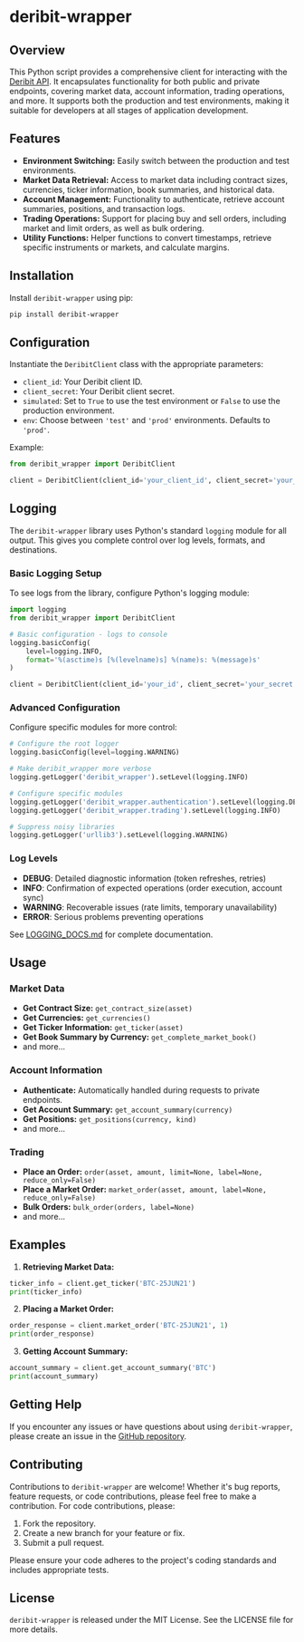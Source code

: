 # deribit-wrapper

## Overview

This Python script provides a comprehensive client for interacting with the [Deribit API](https://docs.deribit.com/).
It encapsulates functionality for both public and private endpoints, covering market data, account information, trading
operations, and more.
It supports both the production and test environments, making it suitable for developers at all stages of application
development.

## Features

- **Environment Switching:** Easily switch between the production and test environments.
- **Market Data Retrieval:** Access to market data including contract sizes, currencies, ticker information, book
  summaries, and historical data.
- **Account Management:** Functionality to authenticate, retrieve account summaries, positions, and transaction logs.
- **Trading Operations:** Support for placing buy and sell orders, including market and limit orders, as well as bulk
  ordering.
- **Utility Functions:** Helper functions to convert timestamps, retrieve specific instruments or markets, and calculate
  margins.

## Installation

Install `deribit-wrapper` using pip:

```bash
pip install deribit-wrapper
```

## Configuration

Instantiate the `DeribitClient` class with the appropriate parameters:

- `client_id`: Your Deribit client ID.
- `client_secret`: Your Deribit client secret.
- `simulated`: Set to `True` to use the test environment or `False` to use the production environment.
- `env`: Choose between `'test'` and `'prod'` environments. Defaults to `'prod'`.

Example:

```python
from deribit_wrapper import DeribitClient

client = DeribitClient(client_id='your_client_id', client_secret='your_client_secret')
```


## Logging

The `deribit-wrapper` library uses Python's standard `logging` module for all output. This gives you complete control over log levels, formats, and destinations.

### Basic Logging Setup

To see logs from the library, configure Python's logging module:

```python
import logging
from deribit_wrapper import DeribitClient

# Basic configuration - logs to console
logging.basicConfig(
    level=logging.INFO,
    format='%(asctime)s [%(levelname)s] %(name)s: %(message)s'
)

client = DeribitClient(client_id='your_id', client_secret='your_secret')
```

### Advanced Configuration

Configure specific modules for more control:

```python
# Configure the root logger
logging.basicConfig(level=logging.WARNING)

# Make deribit_wrapper more verbose
logging.getLogger('deribit_wrapper').setLevel(logging.INFO)

# Configure specific modules
logging.getLogger('deribit_wrapper.authentication').setLevel(logging.DEBUG)
logging.getLogger('deribit_wrapper.trading').setLevel(logging.INFO)

# Suppress noisy libraries
logging.getLogger('urllib3').setLevel(logging.WARNING)
```

### Log Levels

- **DEBUG**: Detailed diagnostic information (token refreshes, retries)
- **INFO**: Confirmation of expected operations (order execution, account sync)
- **WARNING**: Recoverable issues (rate limits, temporary unavailability)
- **ERROR**: Serious problems preventing operations

See [LOGGING_DOCS.md](LOGGING_DOCS.md) for complete documentation.

## Usage

### Market Data

- **Get Contract Size:** `get_contract_size(asset)`
- **Get Currencies:** `get_currencies()`
- **Get Ticker Information:** `get_ticker(asset)`
- **Get Book Summary by Currency:** `get_complete_market_book()`
- and more...

### Account Information

- **Authenticate:** Automatically handled during requests to private endpoints.
- **Get Account Summary:** `get_account_summary(currency)`
- **Get Positions:** `get_positions(currency, kind)`
- and more...

### Trading

- **Place an Order:** `order(asset, amount, limit=None, label=None, reduce_only=False)`
- **Place a Market Order:** `market_order(asset, amount, label=None, reduce_only=False)`
- **Bulk Orders:** `bulk_order(orders, label=None)`
- and more...

## Examples

1. **Retrieving Market Data:**

```python
ticker_info = client.get_ticker('BTC-25JUN21')
print(ticker_info)
```

2. **Placing a Market Order:**

```python
order_response = client.market_order('BTC-25JUN21', 1)
print(order_response)
```

3. **Getting Account Summary:**

```python
account_summary = client.get_account_summary('BTC')
print(account_summary)
```

## Getting Help

If you encounter any issues or have questions about using `deribit-wrapper`,
please create an issue in the [GitHub repository](https://github.com/AntonioVentilii/deribit-wrapper/issues).

## Contributing

Contributions to `deribit-wrapper` are welcome!
Whether it's bug reports, feature requests, or code contributions, please feel free to make a contribution. For code
contributions, please:

1. Fork the repository.
2. Create a new branch for your feature or fix.
3. Submit a pull request.

Please ensure your code adheres to the project's coding standards and includes appropriate tests.

## License

`deribit-wrapper` is released under the MIT License. See the LICENSE file for more details.
